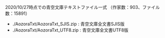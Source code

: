 2020/10/27時点での青空文庫テキストファイル一式
（作家数：903、ファイル数：15891）

- ./AozoraTxt/AozoraTxt_SJIS.zip : 青空文庫全文書SJIS版
- ./AozoraTxt/AozoraTxt_UTF8.zip : 青空文庫全文書UTF8版
